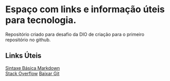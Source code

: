 # Espaço com links e informação úteis para tecnologia.
Repositório criado para desafio da DIO de criação para o primeiro repositório no github.

## Links Úteis
[Sintaxe Básica Markdown](https://www.markdownguide.org/basic-syntax/)<br>
[Stack Overflow](https://pt.stackoverflow.com/)
[Baixar Git](https://git-scm.com/downloads)
